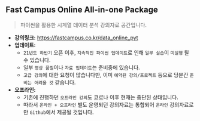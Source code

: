 ## Fast Campus Online All-in-one Package

> 파이썬을 활용한 시계열 데이터 분석 강의자료 공간입니다.
- **강의링크:** https://fastcampus.co.kr/data_online_pyt
- **업데이트:** 
  - `21년도 하반기` 오픈 이후, `지속적인 파이썬 업데이트`로 인해 `일부 실습`이 `미실행` 될 수 있습니다.
  - 일부 `영상 품질`이나 `자료 업데이트`는 준비중에 있습니다.
  - `고급 강의`에 대한 요청이 많습니다만, 이미 `예약된 강의/프로젝트` 등으로 당분간 `준비는 어려울 것` 같습니다.
- **오프라인:** 
  - 기존에 진행하던 `오프라인 강의`도 코로나 이후 현재는 중단된 상태입니다.
  - 따라서 `온라인 + 오프라인` 별도 운영되던 강의자료는 통합되어 `온라인` 강의자료로만 `Github`에서 제공될 것입니다.
